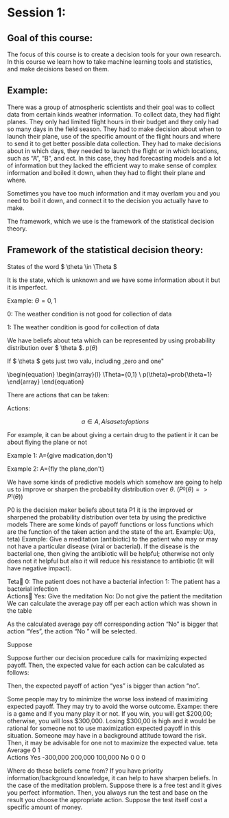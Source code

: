 # Session 1:

## Goal of this course:

The focus of this course is to create a decision tools for your own research. In this course we learn how to take machine learning tools and statistics, and make decisions based on them.

## Example: 
There was a group of atmospheric scientists and their goal was to collect data from certain kinds weather information. To collect data, they had flight planes. They only had limited flight hours in their budget and they only had so many days in the field season. They had to make decision about when to launch their plane, use of the specific amount of the flight hours and where to send it to get better possible data collection. They had to make decisions about in which days, they needed to launch the flight or in which locations, such as “A”, “B”, and ect. In this case, they had forecasting models and a lot of information but they lacked the efficient way to make sense of complex information and boiled it down, when they had to flight their plane and where.

Sometimes you have too much information and it may overlam you and you need to boil it down, and connect it to the decision you actually have to make.

The framework, which we use is the framework of the statistical decision theory.
## Framework of the statistical decision theory:

States of the word  $ \theta \in \Theta $  

It is the state, which is unknown and we have some information about it but it is imperfect.

Example:  $\Theta={0,1}$  

0: The weather condition is not good for collection of data

1: The weather condition is good for collection of data

We have beliefs about teta which can be represented by using probability distribution over $ \theta $.  $p(\theta)$  

If $ \theta $  gets just two valu, including ,zero and one"
 
 \begin{equation}
  \begin{array}{l}
    \Theta={0,1} \\ 
     p(\theta)=prob{\theta=1}
  \end{array}
\end{equation}
 
 
There are actions that can be taken:

Actions:

$$a \in A , A is a set of options$$

For example, it can be about giving a certain drug to the patient ir it can be about flying the plane or not

Example 1: A={give madication,don't}

Example 2: A={fly the plane,don't}

 
We have some kinds of predictive models which somehow are going to help us to improve or sharpen the probability distribution over $\theta$.  $(P^_{0}(\theta)=>P^_{1}(\theta))$
 
 
 
P0 is the decision maker beliefs about teta
P1 it is the improved or sharpened the probability distribution over teta by using the predictive models
There are some kinds of payoff functions or loss functions which are the function of the taken action and the state of the art.  Example: U(a, teta)
Example: Give a meditation (antibiotic) to the patient who may or may not have a particular disease (viral or bacterial). If the disease is the bacterial one, then giving the antibiotic will be helpful; otherwise not only does not it helpful but also it will reduce his resistance to antibiotic (It will have negative impact).

  Teta 0: The patient does not have a bacterial infection            1: The patient has a bacterial infection       
Actions Yes: Give the meditation       No: Do not give the patient the meditation     
We can calculate the average pay off per each action which was shown in the table
 
As the calculated average pay off corresponding action “No” is bigger that action “Yes”, the action “No ” will be selected.

Suppose 
 
Suppose further our decision procedure calls for maximizing expected payoff. Then, the expected value for each action can be calculated as follows:
 

 
Then, the expected payoff of action “yes” is bigger than action “no”.

Some people may try to minimize the worse loss instead of maximizing expected payoff. They may try to avoid the worse outcome. 
Exampe: there is a game and if you many play it or not. If you win, you will get $200,00; otherwise, you will loss $300,000. Losing $300,00 is high and it would be rational for someone not to use maximization expected payoff in this situation. Someone may have in a background attitude toward the risk. Then, it may be advisable for one not to maximize the expected value.
		teta	Average
		0	1	
Actions	Yes 	-300,000	200,000	100,000
	No	0	0	0

Where do these beliefs come from?
If you have priority information/background knowledge, it can help to have sharpen beliefs. 
In the case of the meditation problem. Suppose there is a free test and it gives you perfect information. 
Then, you always run the test and base on the result you choose the appropriate action. 
Suppose the test itself cost a specific amount of money.
